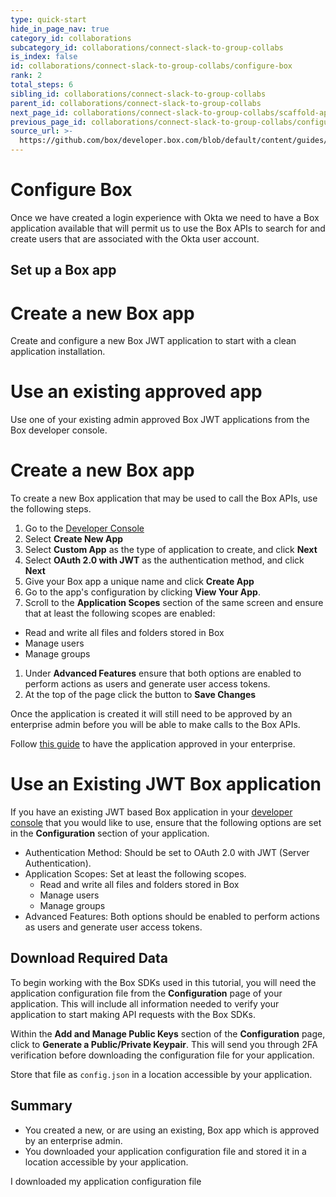 ```yaml
---
type: quick-start
hide_in_page_nav: true
category_id: collaborations
subcategory_id: collaborations/connect-slack-to-group-collabs
is_index: false
id: collaborations/connect-slack-to-group-collabs/configure-box
rank: 2
total_steps: 6
sibling_id: collaborations/connect-slack-to-group-collabs
parent_id: collaborations/connect-slack-to-group-collabs
next_page_id: collaborations/connect-slack-to-group-collabs/scaffold-application-code
previous_page_id: collaborations/connect-slack-to-group-collabs/configure-slack
source_url: >-
  https://github.com/box/developer.box.com/blob/default/content/guides/collaborations/connect-slack-to-group-collabs/2-configure-box.md
---
```

# Configure Box

Once we have created a login experience with Okta we need to have a Box
application available that will permit us to use the Box APIs to search for and
create users that are associated with the Okta user account.

## Set up a Box app

<Grid columns='2'>

<Choose option='box.app_type' value='create_new' color='blue'>

# Create a new Box app

Create and configure a new Box JWT application to start with a clean application
installation.

</Choose>

<Choose option='box.app_type' value='use_own' color='blue'>

# Use an existing approved app

Use one of your existing admin approved Box JWT applications from the Box developer
console.

</Choose>

</Grid>

<Choice option='box.app_type' value='create_new' color='none'>

# Create a new Box app

To create a new Box application that may be used to call the Box APIs, use
the following steps.

1. Go to the [Developer Console][devconsole]
1. Select **Create New App**
1. Select **Custom App** as the type of application to create, and click
   **Next**
1. Select **OAuth 2.0 with JWT** as the authentication method, and click
   **Next**
1. Give your Box app a unique name and click **Create App**
1. Go to the app's configuration by clicking **View Your App**.
1. Scroll to the **Application Scopes** section of the same screen
   and ensure that at least the following scopes are enabled:
  * Read and write all files and folders stored in Box
  * Manage users
  * Manage groups
1. Under **Advanced Features** ensure that both options are enabled to
  perform actions as users and generate user access tokens.
1. At the top of the page click the button to **Save Changes**

<Message type='warning'>

Once the application is created it will still need to be approved by an
enterprise admin before you will be able to make calls to the Box APIs.

</Message>

Follow [this guide](g://applications/custom-apps/app-approval/) to have the
application approved in your enterprise.

</Choice>

<Choice option='box.app_type' value='use_own' color='none'>

# Use an Existing JWT Box application

If you have an existing JWT based Box application in your
[developer console][devconsole] that you would like to use, ensure that the
following options are set in the **Configuration** section of your
application.

* Authentication Method: Should be set to OAuth 2.0 with JWT (Server
Authentication).
* Application Scopes: Set at least the following scopes.
  * Read and write all files and folders stored in Box
  * Manage users
  * Manage groups
* Advanced Features: Both options should be enabled to
  perform actions as users and generate user access tokens.

</Choice>

## Download Required Data

To begin working with the Box SDKs used in this tutorial, you will need the
application configuration file from the **Configuration** page of your
application. This will include all information needed to verify your
application to start making API requests with the Box SDKs.

Within the **Add and Manage Public Keys** section of the **Configuration**
page, click to **Generate a Public/Private Keypair**. This will send you
through 2FA verification before downloading the configuration file for your
application.

Store that file as `config.json` in a location accessible by your application.

## Summary

* You created a new, or are using an existing, Box app which is approved by an
 enterprise admin.
* You downloaded your application configuration file and stored it in a location
 accessible by your application.

<Observe option='box.app_type' value='use_own,create_new'>

<Next>

I downloaded my application configuration file

</Next>

</Observe>

[devconsole]: https://cloud.app.box.com/developers/console